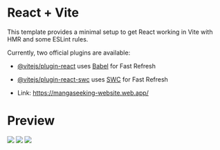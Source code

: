# React + Vite

This template provides a minimal setup to get React working in Vite with HMR and some ESLint rules.

Currently, two official plugins are available:

- [@vitejs/plugin-react](https://github.com/vitejs/vite-plugin-react/blob/main/packages/plugin-react/README.md) uses [Babel](https://babeljs.io/) for Fast Refresh
- [@vitejs/plugin-react-swc](https://github.com/vitejs/vite-plugin-react-swc) uses [SWC](https://swc.rs/) for Fast Refresh

- Link: https://mangaseeking-website.web.app/

# Preview
<img src="Screenshot 2024-12-28 013456.png"> 
<img src="Screenshot 2024-12-28 013537.png"> 
<img src="Screenshot 2024-12-28 015413.png"> 
